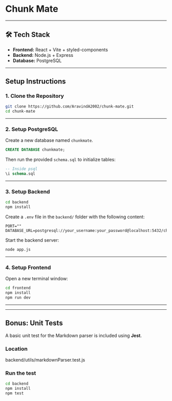 # Chunk Mate

---

## 🛠 Tech Stack

- **Frontend:** React + Vite + styled-components  
- **Backend:** Node.js + Express  
- **Database:** PostgreSQL

---

## Setup Instructions

### 1. Clone the Repository

```bash
git clone https://github.com/AravindA2002/chunk-mate.git
cd chunk-mate
```

---

### 2. Setup PostgreSQL

Create a new database named `chunkmate`.

```sql
CREATE DATABASE chunkmate;
```

Then run the provided `schema.sql` to initialize tables:

```sql
-- Inside psql
\i schema.sql
```

---

### 3. Setup Backend

```bash
cd backend
npm install
```

Create a `.env` file in the `backend/` folder with the following content:

```env
PORT=""
DATABASE_URL=postgresql://your_username:your_password@localhost:5432/chunkmate

```

Start the backend server:

```bash
node app.js
```

---

### 4. Setup Frontend

Open a new terminal window:

```bash
cd frontend
npm install
npm run dev
```

---

---

## Bonus: Unit Tests

A basic unit test for the Markdown parser is included using **Jest**.

### Location

backend/utils/markdownParser.test.js

### Run the test

```bash
cd backend
npm install 
npm test
